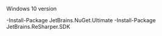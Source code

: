 Windows 10 version

-Install-Package JetBrains.NuGet.Ultimate
-Install-Package JetBrains.ReSharper.SDK

